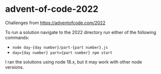 # advent-of-code-2022

Challenges from https://adventofcode.com/2022

To run a solution navigate to the 2022 directory run either of the following commands:

- `node day-{day number}/part-{part number}.js`
- `day={day number} part={part number} npm start`

I ran the solutions using node 18.x, but it may work with other node versions.

